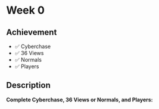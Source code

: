 # Week 0

## Achievement

- ✅ Cyberchase
- ✅ 36 Views
- ✅ Normals
- ✅ Players


## Description

**Complete Cyberchase, 36 Views or Normals, and Players:**
